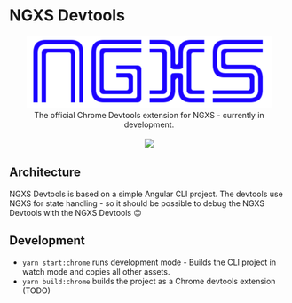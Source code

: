 # NGXS Devtools

<p align="center">
  <img src="docs/assets/logo.png">
  <br />
  The official Chrome Devtools extension for NGXS - currently in development.
  <br />
  <br />
  <a href="https://now-examples-slackin-eqzjxuxoem.now.sh/"><img src="https://now-examples-slackin-eqzjxuxoem.now.sh/badge.svg"></a> 
</p>


## Architecture

NGXS Devtools is based on a simple Angular CLI project. The devtools use NGXS for state handling - so it should be possible to debug the NGXS Devtools with the NGXS Devtools 😊

## Development

* `yarn start:chrome` runs development mode - Builds the CLI project in watch mode and copies all other assets.
* `yarn build:chrome` builds the project as a Chrome devtools extension (TODO)